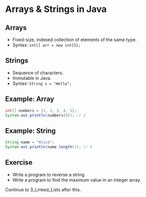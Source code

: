 # Arrays & Strings in Java

## Arrays
- Fixed-size, indexed collection of elements of the same type.
- Syntax: `int[] arr = new int[5];`

## Strings
- Sequence of characters.
- Immutable in Java.
- Syntax: `String s = "Hello";`

## Example: Array
```java
int[] numbers = {1, 2, 3, 4, 5};
System.out.println(numbers[0]); // 1
```

## Example: String
```java
String name = "Alice";
System.out.println(name.length()); // 5
```

## Exercise
- Write a program to reverse a string.
- Write a program to find the maximum value in an integer array.

Continue to 3_Linked_Lists after this.
